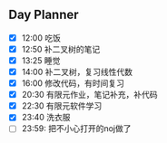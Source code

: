 ## Day Planner
- [x] 12:00 吃饭
- [x] 12:50 补二叉树的笔记
- [x] 13:25 睡觉
- [x] 14:00 补二叉树，复习线性代数
- [x] 16:00 修改代码，有时间复习
- [x] 20:30 有限元作业，笔记补充，补代码
- [x] 22:30 有限元软件学习
- [x] 23:40 洗衣服
- [ ] 23:59: 把不小心打开的noj做了
